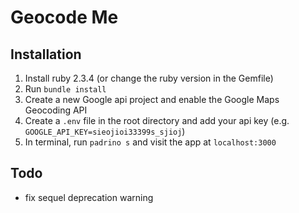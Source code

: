 # Geocode Me

## Installation

1. Install ruby 2.3.4 (or change the ruby version in the Gemfile)
2. Run `bundle install`
3. Create a new Google api project and enable the Google Maps Geocoding API
3. Create a `.env` file in the root directory and add your api key (e.g.
`GOOGLE_API_KEY=sieojioi33399s_sjioj`)
4. In terminal, run `padrino s` and visit the app at `localhost:3000`

## Todo
- fix sequel deprecation warning
